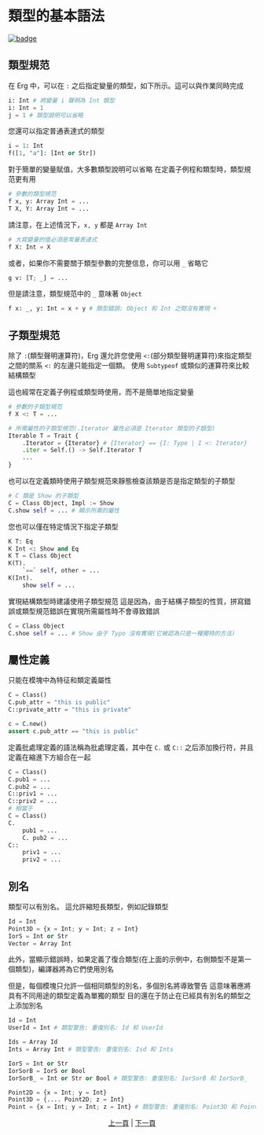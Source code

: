 # 類型的基本語法

[![badge](https://img.shields.io/endpoint.svg?url=https%3A%2F%2Fgezf7g7pd5.execute-api.ap-northeast-1.amazonaws.com%2Fdefault%2Fsource_up_to_date%3Fowner%3Derg-lang%26repos%3Derg%26ref%3Dmain%26path%3Ddoc/EN/syntax/type/02_basic.md%26commit_hash%3D51de3c9d5a9074241f55c043b9951b384836b258)](https://gezf7g7pd5.execute-api.ap-northeast-1.amazonaws.com/default/source_up_to_date?owner=erg-lang&repos=erg&ref=main&path=doc/EN/syntax/type/02_basic.md&commit_hash=51de3c9d5a9074241f55c043b9951b384836b258)

## 類型規范

在 Erg 中，可以在 `:` 之后指定變量的類型，如下所示。這可以與作業同時完成

```python
i: Int # 將變量 i 聲明為 Int 類型
i: Int = 1
j = 1 # 類型說明可以省略
```

您還可以指定普通表達式的類型

```python
i = 1: Int
f([1, "a"]: [Int or Str])
```

對于簡單的變量賦值，大多數類型說明可以省略
在定義子例程和類型時，類型規范更有用

```python
# 參數的類型規范
f x, y: Array Int = ...
T X, Y: Array Int = ...
```

請注意，在上述情況下，`x, y` 都是 `Array Int`

```python
# 大寫變量的值必須是常量表達式
f X: Int = X
```

或者，如果你不需要關于類型參數的完整信息，你可以用 `_` 省略它

```python
g v: [T; _] = ...
```

但是請注意，類型規范中的 `_` 意味著 `Object`

```python
f x: _, y: Int = x + y # 類型錯誤: Object 和 Int 之間沒有實現 +
```

## 子類型規范

除了 `:`(類型聲明運算符)，Erg 還允許您使用 `<:`(部分類型聲明運算符)來指定類型之間的關系
`<:` 的左邊只能指定一個類。 使用 `Subtypeof` 或類似的運算符來比較結構類型

這也經常在定義子例程或類型時使用，而不是簡單地指定變量

```python
# 參數的子類型規范
f X <: T = ...

# 所需屬性的子類型規范(.Iterator 屬性必須是 Iterator 類型的子類型)
Iterable T = Trait {
    .Iterator = {Iterator} # {Iterator} == {I: Type | I <: Iterator}
    .iter = Self.() -> Self.Iterator T
    ...
}
```

也可以在定義類時使用子類型規范來靜態檢查該類是否是指定類型的子類型

```python
# C 類是 Show 的子類型
C = Class Object, Impl := Show
C.show self = ... # 顯示所需的屬性
```

您也可以僅在特定情況下指定子類型

```python
K T: Eq
K Int <: Show and Eq
K T = Class Object
K(T).
    `==` self, other = ...
K(Int).
    show self = ...
```

實現結構類型時建議使用子類型規范
這是因為，由于結構子類型的性質，拼寫錯誤或類型規范錯誤在實現所需屬性時不會導致錯誤

```python
C = Class Object
C.shoe self = ... # Show 由于 Typo 沒有實現(它被認為只是一種獨特的方法)
```

## 屬性定義

只能在模塊中為特征和類定義屬性

```python
C = Class()
C.pub_attr = "this is public"
C::private_attr = "this is private"

c = C.new()
assert c.pub_attr == "this is public"
```

定義批處理定義的語法稱為批處理定義，其中在 `C.` 或 `C::` 之后添加換行符，并且定義在縮進下方組合在一起

```python
C = Class()
C.pub1 = ...
C.pub2 = ...
C::priv1 = ...
C::priv2 = ...
# 相當于
C = Class()
C.
    pub1 = ...
    C. pub2 = ...
C::
    priv1 = ...
    priv2 = ...
```

## 別名

類型可以有別名。 這允許縮短長類型，例如記錄類型

```python
Id = Int
Point3D = {x = Int; y = Int; z = Int}
IorS = Int or Str
Vector = Array Int
```

此外，當顯示錯誤時，如果定義了復合類型(在上面的示例中，右側類型不是第一個類型)，編譯器將為它們使用別名

但是，每個模塊只允許一個相同類型的別名，多個別名將導致警告
這意味著應將具有不同用途的類型定義為單獨的類型
目的還在于防止在已經具有別名的類型之上添加別名

```python
Id = Int
UserId = Int # 類型警告: 重復別名: Id 和 UserId

Ids = Array Id
Ints = Array Int # 類型警告: 重復別名: Isd 和 Ints

IorS = Int or Str
IorSorB = IorS or Bool
IorSorB_ = Int or Str or Bool # 類型警告: 重復別名: IorSorB 和 IorSorB_

Point2D = {x = Int; y = Int}
Point3D = {.... Point2D; z = Int}
Point = {x = Int; y = Int; z = Int} # 類型警告: 重復別名: Point3D 和 Point
```

<p align='center'>
    <a href='./01_type_system.md'>上一頁</a> | <a href='./03_trait.md'>下一頁</a>
</p>
